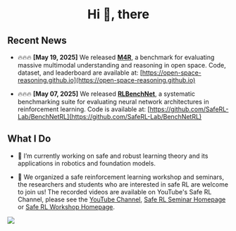 <!-- ### Hi there 👋-->

<h1 align="center">Hi 👋, there</h1>

<!-- <p align="center"> 
  <img src="https://profile-counter.glitch.me/chauncygu/count.svg"/>
 since 18.11.2024
</p>-->

## Recent News

* 🔥🔥🔥 **\[May 19, 2025]** We released **[M4R](https://github.com/SafeRL-Lab/OpenRBench)**, a benchmark for evaluating massive multimodal understanding and reasoning in open space. Code, dataset, and leaderboard are available at: [https://open-space-reasoning.github.io](https://open-space-reasoning.github.io)

* 🔥🔥🔥 **\[May 07, 2025]** We released **[RLBenchNet](https://github.com/SafeRL-Lab/BenchNetRL)**, a systematic benchmarking suite for evaluating neural network architectures in reinforcement learning. Code is available at: [https://github.com/SafeRL-Lab/BenchNetRL](https://github.com/SafeRL-Lab/BenchNetRL)


## What I Do
- 🔭 I’m currently working on safe and robust learning theory and its applications in robotics and foundation models.

- 🌱 We organized a safe reinforcement learning workshop and seminars, the researchers and students who are interested in safe RL  are welcome to join us! The recorded videos are available on YouTube's Safe RL Channel, please see the [YouTube Channel](https://www.youtube.com/channel/UCo_QY2SB3-ZUdyAWJRHSdcg), [Safe RL Seminar Homepage](https://sites.google.com/view/saferl-seminar/home) or  [Safe RL Workshop Homepage](https://saferl.online/).

<!--
<div align=center>
 <img src="https://github.com/chauncygu/gshangd.github.io/blob/master/assets/images/work/overview-demos-acc.gif" width="850"/> 
 </div>
<div align=center>
<center style="color:#000000;text-decoration:underline"> </center>
 </div>
-->



![](https://visitor-badge.glitch.me/badge?page_id=chauncygu)

<!-- 
![visitors](https://komarev.com/ghpvc/?username=chauncygu&color=brightgreen)  -->
